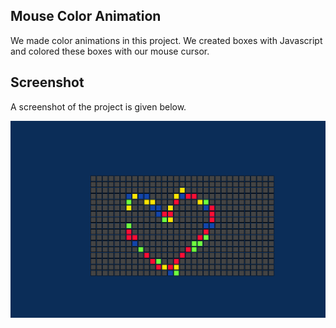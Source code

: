 ## Mouse Color Animation

We made color animations in this project. We created boxes with Javascript and colored these boxes with our mouse cursor.

## Screenshot
A screenshot of the project is given below.

![screenshot](screenshot.png)